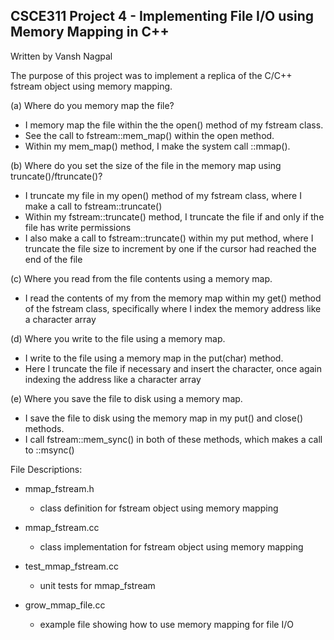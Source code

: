 ## CSCE311 Project 4 - Implementing File I/O using Memory Mapping in C++
Written by Vansh Nagpal

The purpose of this project was to implement a replica of the C/C++ fstream object using memory mapping.

(a) Where do you memory map the file?
  - I memory map the file within the the open() method of my fstream class.
  - See the call to fstream::mem_map() within the open method. 
  - Within my mem_map() method, I make the system call ::mmap().


(b) Where do you set the size of the file in the memory map using truncate()/ftruncate()?
  - I truncate my file in my open() method of my fstream class, where I make a call to fstream::truncate()
  - Within my fstream::truncate() method, I truncate the file if and only if the file has write permissions
  - I also make a call to fstream::truncate() within my put method, where I truncate the file size to increment by one if the cursor had reached the end of the file

(c) Where you read from the file contents using a memory map.
  - I read the contents of my from the memory map within my get() method of the fstream class, specifically where I index the memory address like a character array


(d) Where you write to the file using a memory map.
   - I write to the file using a memory map in the put(char) method.
   - Here I truncate the file if necessary and insert the character, once again indexing the address like a character array

(e) Where you save the file to disk using a memory map.
  - I save the file to disk using the memory map in my put() and close() methods.
  - I call fstream::mem_sync() in both of these methods, which makes a call to ::msync()

File Descriptions:
- mmap_fstream.h
  - class definition for fstream object using memory mapping

- mmap_fstream.cc
  - class implementation for fstream object using memory mapping

- test_mmap_fstream.cc
  - unit tests for mmap_fstream

- grow_mmap_file.cc
  - example file showing how to use memory mapping for file I/O